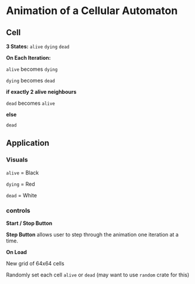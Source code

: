 # Animation of a Cellular Automaton

## Cell

**3 States:**
`alive`
`dying`
`dead`

**On Each Iteration:**

`alive` becomes `dying`

`dying` becomes `dead`

**if exactly 2 alive neighbours**

`dead` becomes `alive`

**else**

`dead`

## Application

### Visuals

`alive` = Black

`dying` = Red

`dead` = White

### controls

**Start / Stop Button**

**Step Button**
allows user to step through the animation one iteration at a time.

**On Load**

New grid of 64x64 cells

Randomly set each cell `alive` or `dead` (may want to use `random` crate for this)
